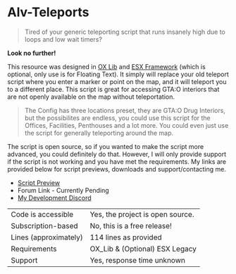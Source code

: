 # Alv-Teleports

> Tired of your generic teleporting script that runs insanely high due to loops and low wait timers?

**Look no further!**

This resource was designed in [OX Lib](https://github.com/overextended/ox_lib) and [ESX Framework](https://github.com/esx-framework) (which is optional, only use is for Floating Text). It simply will replace your old teleport script where you enter a marker or point on the map, and it will teleport you to a different place. This script is great for accessing GTA:O interiors that are not openly available on the map without teleportation.

> The Config has three locations preset, they are GTA:O Drug Interiors, but the possibilites are endless, you could use this script for the Offices, Facilities, Penthouses and a lot more. You could even just use the script for generally teleporting around the map.

The script is open source, so if you wanted to make the script more advanced, you could definitely do that. However, I will only provide support if the script is not working and you have met the requirements. My links are provided below for script previews, downloads and support/contacting me. 

* [Script Preview](https://youtu.be/Y74ZE5pGtFI)
* Forum Link - Currently Pending
* [My Development Discord](https://discord.gg/alv)

|                                         |                                |
|-------------------------------------|----------------------------|
| Code is accessible       | Yes, the project is open source.              |
| Subscription-based      | No, this is a free release!                 |
| Lines (approximately)  | 114 lines as provided  |
| Requirements                | OX_Lib & (Optional) ESX Legacy      |
| Support                           |   Yes, response time unknown               |
